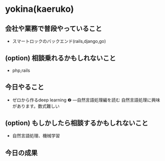 # yokina(kaeruko)

## 会社や業務で普段やっていること

- スマートロックのバックエンド(rails,django,go)

## (option) 相談乗れるかもしれないこと

- php,rails

## 今日やること

- ゼロから作るdeep learning ❷ ―自然言語処理編を読む
自然言語処理に興味があります。数式難しい

## (option) もしかしたら相談するかもしれないこと

- 自然言語処理、機械学習

## 今日の成果

